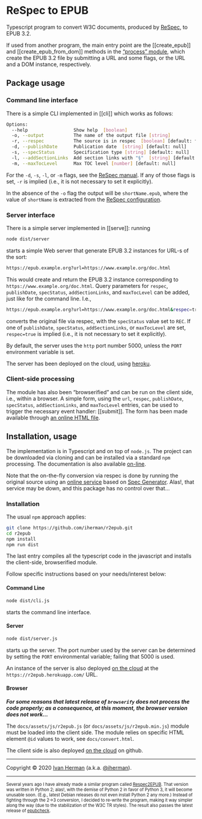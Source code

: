 # ReSpec to EPUB

Typescript program to convert W3C documents, produced by [ReSpec](https://github.com/w3c/respec), to EPUB 3.2.

If used from another program, the main entry point are the [[create_epub]] and [[create_epub_from_dom]] methods in the [“process” module](modules/_lib_process_.html), which create the EPUB 3.2 file by submitting a URL and some flags, or the URL and a DOM instance, respectively.

## Package usage

### Command line interface

There is a simple CLI implemented in [[cli]] which works as follows:

``` sh
Options:
  --help                 Show help  [boolean]
  -o, --output           The name of the output file [string]
  -r, --respec           The source is in respec  [boolean] [default: false]
  -d, --publishDate      Publication date  [string] [default: null]
  -s, --specStatus       Specification type [string] [default: null]
  -l, --addSectionLinks  Add section links with "§"  [string] [default: null]
  -m, --maxTocLevel      Max TOC level [number] [default: null]
```

For the `-d`, `-s`, `-l`, or `-m` flags, see the [ReSpec manual](https://www.w3.org/respec/). If any of those flags is set, `-r` is implied (i.e., it is not necessary to set it explicitly).

In the absence of the `-o` flag the output will be `shortName.epub`, where the value of `shortName` is extracted from the [ReSpec configuration](https://github.com/w3c/respec/wiki/shortName).

### Server interface

There is a simple server implemented in [[serve]]: running

``` sh
node dist/server
```

starts a simple Web server that generate EPUB 3.2 instances for URL-s of the sort:

``` sh
https://epub.example.org?url=https://www.example.org/doc.html
```

This would create and return the EPUB 3.2 instance corresponding to `https://www.example.org/doc.html`. Query parameters for `respec`, `publishDate`, `specStatus`, `addSectionLinks`, and `maxTocLevel` can be added, just like for the command line. I.e.,

``` sh
https://epub.example.org?url=https://www.example.org/doc.html&respec=true&specStatus=REC
```

converts the original file via respec, with the `specStatus` value set to `REC`. If one of `publishDate`, `specStatus`, `addSectionLinks`, or `maxTocLevel` are set, `respec=true` is implied (i.e., it is not necessary to set it explicitly).

By default, the server uses the `http` port number 5000, unless the `PORT` environment variable is set.

The server has been deployed on the cloud, using [heroku](https://r2epub.herokuapp.com/).

### Client-side processing

The module has also been “browserified” and can be run on the client side, i.e., within a browser. A simple form, using the `url`, `respec`,  `publishDate`, `specStatus`, `addSectionLinks`, and `maxTocLevel` entries, can be used to trigger the necessary event handler: [[submit]]. The form has been made available through [an online HTML file](https://iherman.github.io/r2epub/server.html).

## Installation, usage

The implementation is in Typescript and on top of `node.js`. The project can be downloaded via cloning and can be installed via a standard `npm` processing. The documentation is also available [on-line](https://iherman.github.io/r2epub/typedoc/).

Note that the on-the-fly conversion via respec is done by running the original source using an <a href='https://www.w3.org/2015/labs/'>online service</a> based on <a href="https://github.com/w3c/spec-generator">Spec Generator</a>. Alas!, that service may be down, and this package has no control over that…

### Installation

The usual `npm` approach applies:

``` sh
git clone https://github.com/iherman/r2epub.git
cd r2epub
npm install
npm run dist
```

The last entry compiles all the typescript code in the javascript and installs the client-side, browserified module.

Follow specific instructions based on your needs/interest below:

#### Command Line

``` sh
node dist/cli.js
```

starts the command line interface.

#### Server

``` sh
node dist/server.js
```

starts up the server. The port number used by the server can be determined by setting the `PORT` environmental variable; failing that 5000 is used.

An instance of the server is also deployed [on the cloud](https://r2epub.herokuapp.com/) at the `https://r2epub.herokuapp.com/` URL.


#### Browser

_**For some reasons that latest release of `browserify` does not process the code properly; as a consequence, at this moment, the browser version does not work...**_

The `docs/assets/js/r2epub.js`  (or `docs/assets/js/r2epub.min.js`) module must be loaded into the client side. The module relies on specific HTML element `@id` values to work, see `docs/convert.html`.

The client side is also deployed [on the cloud](https://iherman.github.io/convert.html) on github.

---


Copyright © 2020 [Ivan Herman](https://www.ivan-herman.net) (a.k.a. [@iherman](https://github.com/iherman)).

---

<span style='font-size:80%'>Several years ago I have already made a similar program called [Respec2EPUB](https://github.com/iherman/respec2epub). That version was written in Python 2;
alas!, with the demise of Python 2 in favor of Python 3, it will become unusable soon. (E.g., latest Debian releases do not
even install Python 2 any more.) Instead of fighting through the 2->3 conversion, I decided to re-write the program, making it way
simpler along the way (due to the stabilization of the W3C TR styles). The result also passes the latest release of <a href='https://github.com/w3c/epubcheck'>epubcheck</a>.</span>
